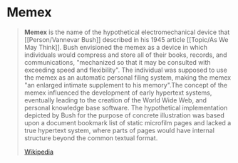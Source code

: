 # Memex

> **Memex** is the name of the hypothetical electromechanical device that [[Person/Vannevar Bush]] described in his 1945 article [[Topic/As We May Think]]. Bush envisioned the memex as a device in which individuals would compress and store all of their books, records, and communications, "mechanized so that it may be consulted with exceeding speed and flexibility". The individual was supposed to use the memex as an automatic personal filing system, making the memex "an enlarged intimate supplement to his memory".The concept of the memex influenced the development of early hypertext systems, eventually leading to the creation of the World Wide Web, and personal knowledge base software. The hypothetical implementation depicted by Bush for the purpose of concrete illustration was based upon a document bookmark list of static microfilm pages and lacked a true hypertext system, where parts of pages would have internal structure beyond the common textual format.
>
> [Wikipedia](https://en.wikipedia.org/wiki/Memex)